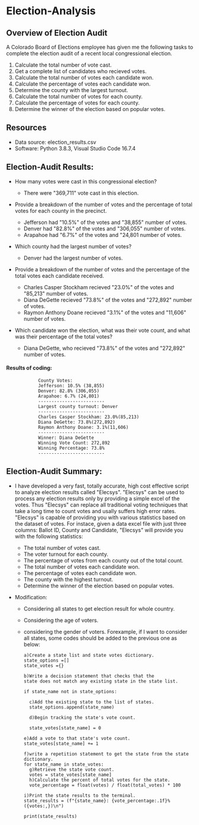 # Election-Analysis

## Overview of Election Audit

A Colorado Board of Elections employee has given me the following tasks to complete the election audit of a recent local congressional election.

1. Calculate the total number of vote cast.
2. Get a complete list of candidates who recieved votes.
3. Calculate the total number of votes each candidate won.
4. Calculate the percentage of votes each candidate won.
5. Determine the county with the largest turnout.
6. Calculate the total number of votes for each county.
7. Calculate the percentage of votes for each county.
8. Determine the winner of the election based on popular votes.

## Resources
- Data source: election_results.csv
- Software: Python 3.8.3, Visual Studio Code 16.7.4

## Election-Audit Results:

 - How many votes were cast in this congressional election?
 
     - There were "369,711" vote cast in this election.
 
 - Provide a breakdown of the number of votes and the percentage of total votes for each county in the precinct.
 
    - Jefferson had "10.5%" of the votes and "38,855" number of votes.
    - Denver had "82.8%" of the votes and "306,055" number of votes.
    - Arapahoe had "6.7%" of the votes and "24,801 number of votes.
    
- Which county had the largest number of votes?
 
    - Denver had the largest number of votes.

- Provide a breakdown of the number of votes and the percentage of the total votes each candidate received.

    - Charles Casper Stockham recieved "23.0%" of the votes and "85,213" number of votes.
    - Diana DeGette recieved "73.8%" of the votes and "272,892" number of votes.
    - Raymon Anthony Doane recieved "3.1%" of the votes and "11,606" number of votes.

- Which candidate won the election, what was their vote count, and what was their percentage of the total votes?
 
    - Diana DeGette, who recieved "73.8%" of the votes and "272,892" number of votes.
    
#### Results of coding:

                County Votes:
                Jefferson: 10.5% (38,855)
                Denver: 82.8% (306,055)
                Arapahoe: 6.7% (24,801)
                -------------------------
                Largest county turnout: Denver
                -------------------------
                Charles Casper Stockham: 23.0%(85,213)
                Diana DeGette: 73.8%(272,892)
                Raymon Anthony Doane: 3.1%(11,606)
                -------------------------
                Winner: Diana DeGette
                Winning Vote Count: 272,892
                Winning Percentage: 73.8%
                -------------------------
    
## Election-Audit Summary:

- I have developed a very fast, totally accurate, high cost effective script to analyze election results called "Elecsys". "Elecsys" can be used to process any election results   only by providing a simple excel of the votes.  Thus "Elecsys" can replace all traditional voting techniques that take a long time to count votes and usally suffers high error   rates. "Elecsys" is capable of providing you with various statistics based on the dataset of votes. For instace, given a data excel file with just three columns: Ballot ID,     County and Candidate, "Elecsys" will provide you with the following statistics:

    - The total number of votes cast.
    - The voter turnout for each county.
    - The percentage of votes from each county out of the total count.
    - The total number of votes each candidate won.
    - The percentage of votes each candidate won.
    - The county with the highest turnout.
    - Determine the winner of the election based on popular votes.
       
 - Modification:
 
    - Considering all states to get election result for whole country.
    - Considering the age of voters.
    - considering the gender of voters.
   Forexample, if I want to consider all states, some codes should be added to the previous one as below:
   
          a)Create a state list and state votes dictionary.
          state_options =[]
          state_votes ={}
        
          b)Write a decision statement that checks that the
          state does not match any existing state in the state list.
        
          if state_name not in state_options:

            c)Add the existing state to the list of states.
            state_options.append(state_name)

            d)Begin tracking the state's vote count.

            state_votes[state_name] = 0
            
          e)Add a vote to that state's vote count.
          state_votes[state_name] += 1
        
          f)write a repetition statement to get the state from the state dictionary.
          for state_name in state_votes:
            g)Retrieve the state vote count.
            votes = state_votes[state_name]
            h)Calculate the percent of total votes for the state.
            vote_percentage = float(votes) / float(total_votes) * 100

          i)Print the state results to the terminal.
          state_results = (f"{state_name}: {vote_percentage:.1f}% ({votes:,})\n")
         
          print(state_results)
  


